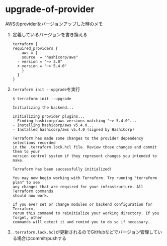 # upgrade-of-provider

AWSのproviderをバージョンアップした時のメモ


1. 定義しているバージョンを書き換える

    ```diff_*
    terraform {
    required_providers {
        aws = {
        source  = "hashicorp/aws"
      - version = "~> 3.0"
      + version = "~> 5.4.0"
        }
      }
    }
    ```

2. `terraform init --upgrade`を実行

    ```
    $ terraform init --upgrade

    Initializing the backend...

    Initializing provider plugins...
    - Finding hashicorp/aws versions matching "~> 5.4.0"...
    - Installing hashicorp/aws v5.4.0...
    - Installed hashicorp/aws v5.4.0 (signed by HashiCorp)

    Terraform has made some changes to the provider dependency selections recorded
    in the .terraform.lock.hcl file. Review those changes and commit them to your
    version control system if they represent changes you intended to make.

    Terraform has been successfully initialized!

    You may now begin working with Terraform. Try running "terraform plan" to see
    any changes that are required for your infrastructure. All Terraform commands
    should now work.

    If you ever set or change modules or backend configuration for Terraform,
    rerun this command to reinitialize your working directory. If you forget, other
    commands will detect it and remind you to do so if necessary.
    ```

3. `.terraform.lock.hcl`が更新されるのでGitHubなどでバージョン管理している場合はcommit/pushする

